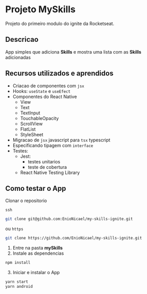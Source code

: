 # Projeto MySkills

Projeto do primeiro modulo do ignite da Rocketseat.

## Descricao

App simples que adiciona **Skills** e mostra uma lista com as **Skills** adicionadas

## Recursos utilizados e aprendidos

* Criacao de componentes com `jsx`
* Hooks: `useState` e `useEfect`
* Componentes do React Native
  - View
  - Text
  - TextInput
  - TouchableOpacity
  - ScrollView
  - FlatList
  - StyleSheet
* Migracao de `jsx` javascript para `tsx` typescript
* Especificando tipagem com `interface`
* Testes:
  - Jest:
    * testes unitarios
    * teste de cobertura
  - React Native Testing Library

## Como testar o App

Clonar o repositorio

`ssh`
```bash
git clone git@github.com:EnioNicael/my-skills-ignite.git
```
ou
`https`
```bash
git clone https://github.com/EnioNicael/my-skills-ignite.git
```

1. Entre na pasta **mySkills**
2. Instale as dependencias
```bash
npm install
```
3. Iniciar e instalar o App
```bash
yarn start
yarn android
```
